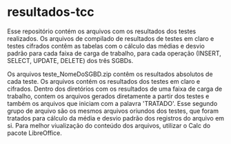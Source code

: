 # resultados-tcc
Esse repositório contém os arquivos com os resultados dos testes realizados. 
Os arquivos de compilado de resultados de testes em claro e testes cifrados contêm as tabelas com o cálculo das médias e desvio padrão para cada faixa de carga de trabalho, 
para cada operação (INSERT, SELECT, UPDATE, DELETE) dos três SGBDs.

Os arquivos teste_NomeDoSGBD.zip contêm os resultados absolutos de cada teste. 
Os arquivos contém os resultados dos testes em claro e cifrados. Dentro dos diretórios com os resultados de uma faixa de carga de trabalho, contem os arquivos gerados diretamente a partir dos testes
e também os arquivos que iniciam com a palavra 'TRATADO'. Esse segundo grupo de arquivo são os mesmos arquivos oriundos dos testes, que foram tratados para cálculo da média e desvio padrão dos registros do arquivo em si. Para melhor viualização do conteúdo dos arquivos, utilizar o Calc do pacote LibreOffice.


